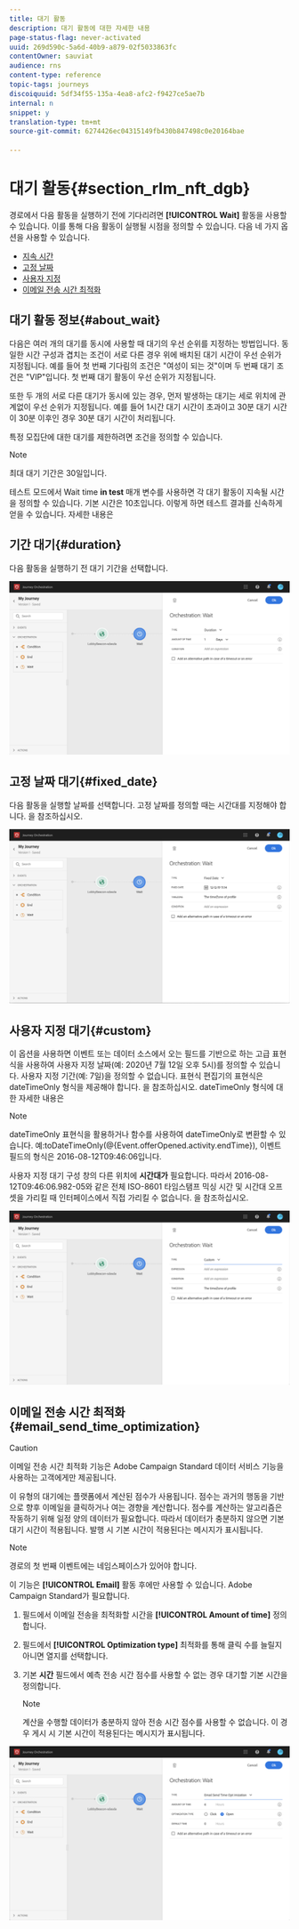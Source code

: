 ```yaml
---
title: 대기 활동
description: 대기 활동에 대한 자세한 내용
page-status-flag: never-activated
uuid: 269d590c-5a6d-40b9-a879-02f5033863fc
contentOwner: sauviat
audience: rns
content-type: reference
topic-tags: journeys
discoiquuid: 5df34f55-135a-4ea8-afc2-f9427ce5ae7b
internal: n
snippet: y
translation-type: tm+mt
source-git-commit: 6274426ec04315149fb430b847498c0e20164bae

---
```



# 대기 활동{#section_rlm_nft_dgb}

경로에서 다음 활동을 실행하기 전에 기다리려면 **[!UICONTROL Wait]** 활동을 사용할 수 있습니다. 이를 통해 다음 활동이 실행될 시점을 정의할 수 있습니다. 다음 네 가지 옵션을 사용할 수 있습니다.

* [지속 시간](#duration)
* [고정 날짜](#fixed_date)
* [사용자 지정](#custom)
* [이메일 전송 시간 최적화](#email_send_time_optimization)

## 대기 활동 정보{#about_wait}

다음은 여러 개의 대기를 동시에 사용할 때 대기의 우선 순위를 지정하는 방법입니다. 동일한 시간 구성과 겹치는 조건이 서로 다른 경우 위에 배치된 대기 시간이 우선 순위가 지정됩니다. 예를 들어 첫 번째 기다림의 조건은 &quot;여성이 되는 것&quot;이며 두 번째 대기 조건은 &quot;VIP&quot;입니다. 첫 번째 대기 활동이 우선 순위가 지정됩니다.

또한 두 개의 서로 다른 대기가 동시에 있는 경우, 먼저 발생하는 대기는 세로 위치에 관계없이 우선 순위가 지정됩니다. 예를 들어 1시간 대기 시간이 초과이고 30분 대기 시간이 30분 이후인 경우 30분 대기 시간이 처리됩니다.

특정 모집단에 대한 대기를 제한하려면 조건을 정의할 수 있습니다.

>[!NOTE]
>
>최대 대기 기간은 30일입니다.
>
>테스트 모드에서 Wait time **in test** 매개 변수를 사용하면 각 대기 활동이 지속될 시간을 정의할 수 있습니다. 기본 시간은 10초입니다. 이렇게 하면 테스트 결과를 신속하게 얻을 수 있습니다. 자세한 내용은 [](../building-journeys/testing-the-journey.md)

## 기간 대기{#duration}

다음 활동을 실행하기 전 대기 기간을 선택합니다.

![](../assets/journey55.png)

## 고정 날짜 대기{#fixed_date}

다음 활동을 실행할 날짜를 선택합니다. 고정 날짜를 정의할 때는 시간대를 지정해야 합니다. 을 [](../building-journeys/timezone-management.md)참조하십시오.

![](../assets/journey56.png)

## 사용자 지정 대기{#custom}

이 옵션을 사용하면 이벤트 또는 데이터 소스에서 오는 필드를 기반으로 하는 고급 표현식을 사용하여 사용자 지정 날짜(예: 2020년 7월 12일 오후 5시)를 정의할 수 있습니다. 사용자 지정 기간(예: 7일)을 정의할 수 없습니다. 표현식 편집기의 표현식은 dateTimeOnly 형식을 제공해야 합니다. 을 [](../expression/expressionadvanced.md)참조하십시오. dateTimeOnly 형식에 대한 자세한 내용은 [](../expression/data-types.md)

>[!NOTE]
>
>dateTimeOnly 표현식을 활용하거나 함수를 사용하여 dateTimeOnly로 변환할 수 있습니다. 예:toDateTimeOnly(@{Event.offerOpened.activity.endTime}), 이벤트 필드의 형식은 2016-08-12T09:46:06입니다.
>
>사용자 지정 대기 구성 창의 다른 위치에 **시간대가** 필요합니다. 따라서 2016-08-12T09:46:06.982-05와 같은 전체 ISO-8601 타임스탬프 믹싱 시간 및 시간대 오프셋을 가리킬 때 인터페이스에서 직접 가리킬 수 없습니다. 을 [](../building-journeys/timezone-management.md)참조하십시오.

![](../assets/journey57.png)

## 이메일 전송 시간 최적화{#email_send_time_optimization}

>[!CAUTION]
>
>이메일 전송 시간 최적화 기능은 Adobe Campaign Standard 데이터 서비스 기능을 사용하는 고객에게만 제공됩니다.

이 유형의 대기에는 플랫폼에서 계산된 점수가 사용됩니다. 점수는 과거의 행동을 기반으로 향후 이메일을 클릭하거나 여는 경향을 계산합니다. 점수를 계산하는 알고리즘은 작동하기 위해 일정 양의 데이터가 필요합니다. 따라서 데이터가 충분하지 않으면 기본 대기 시간이 적용됩니다. 발행 시 기본 시간이 적용된다는 메시지가 표시됩니다.

>[!NOTE]
>
>경로의 첫 번째 이벤트에는 네임스페이스가 있어야 합니다.
>
>이 기능은 **[!UICONTROL Email]** 활동 후에만 사용할 수 있습니다. Adobe Campaign Standard가 필요합니다.

1. 필드에서 이메일 전송을 최적화할 시간을 **[!UICONTROL Amount of time]** 정의합니다.
1. 필드에서 **[!UICONTROL Optimization type]** 최적화를 통해 클릭 수를 늘릴지 아니면 열지를 선택합니다.
1. 기본 **시간** 필드에서 예측 전송 시간 점수를 사용할 수 없는 경우 대기할 기본 시간을 정의합니다.

   >[!NOTE]
   >
   >계산을 수행할 데이터가 충분하지 않아 전송 시간 점수를 사용할 수 없습니다. 이 경우 게시 시 기본 시간이 적용된다는 메시지가 표시됩니다.

![](../assets/journey57bis.png)
